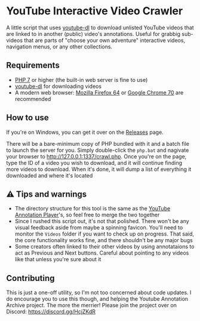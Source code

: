 # YouTube Interactive Video Crawler

A little script that uses [youtube-dl](https://rg3.github.io/youtube-dl/) to download unlisted YouTube videos that are linked to in another (public) video's annotations. Useful for grabbig sub-videos that are parts of "choose your own adventure" interactive videos, navigation menus, or any other collections.

## Requirements
- [PHP 7](http://php.net/) or higher (the built-in web server is fine to use)
- [youtube-dl](https://rg3.github.io/youtube-dl/) for downloading videos
- A modern web browser: [Mozilla Firefox 64](https://www.mozilla.org/en-US/firefox/new/) or [Google Chrome 70](https://www.google.com/chrome/) are recommended

## How to use
If you're on Windows, you can get it over on the [Releases](https://github.com/Seirade/YouTube-Interactive-Video-Crawler/releases) page.

There will be a bare-minimum copy of PHP bundled with it and a batch file to launch the server for you. Simply double-click the `php.bat` and nagivate your browser to http://127.0.0.1:1337/crawl.php. Once you're on the page, type the ID of a video you wish to download, and it will continue finding more videos to download. When it's done, it will dump a list of everything it downloaded and where it's located

## :warning: Tips and warnings
- The directory structure for this tool is the same as the [YouTube Annotation Player](https://github.com/Seirade/YouTube-Annotation-Player)'s, so feel free to merge the two together
- Since I rushed this script out, it's not that polished. There won't be any visual feedback aside from maybe a spinning favicon. You'll need to monitor the `Videos` folder if you want to check up on progress. That said, the core functionality works fine, and there shouldn't be any major bugs
- Some creators often linked to their other videos by using annotataions to act as Previous and Next buttons. Careful about pointing to any videos like that unless you're sure about it

## Contributing
This is just a one-off utility, so I'm not too concerned about code updates. I do encourage you to use this though, and helping the Youtube Annotation Archive project. The more the merrier! Please join the project over on Discord: https://discord.gg/HcjZKdR